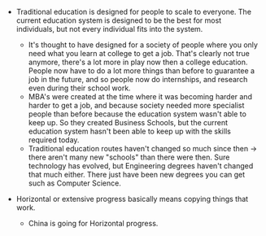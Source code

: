 - Traditional education is designed for people to scale to everyone. The current education system is designed to be the best for most individuals, but not every individual fits into the system. 
	- It's thought to have designed for a society of people where you only need what you learn at college to get a job. That's clearly not true anymore, there's a lot more in play now then a college education. People now have to do a lot more things than before to guarantee a job in the future, and so people now do internships, and research even during their school work. 
	- MBA's were created at the time where it was becoming harder and harder to get a job, and because society needed more specialist people than before because the education system wasn't able to keep up. So they created Business Schools, but the current education system hasn't been able to keep up with the skills required today. 
	- Traditional education routes haven't changed so much since then -> there aren't many new "schools" than there were then. Sure technology has evolved, but Engineering degrees haven't changed that much either. There just have been new degrees you can get such as Computer Science. 

- Horizontal or extensive progress basically means copying things that work.
	- China is going for Horizontal progress. 